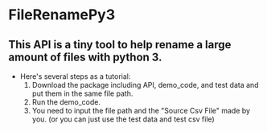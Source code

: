 # FileRenamePy3
## This API is a tiny tool to help rename a large amount of files with python 3.
- Here's several steps as a tutorial:
  1. Download the package including API, demo_code, and test data and put them in the same file path.
  2. Run the demo_code.
  3. You need to input the file path and the "Source Csv File" made by you.
  (or you can just use the test data and test csv file)
